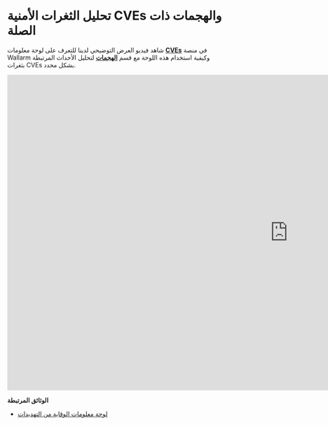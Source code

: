 # تحليل الثغرات الأمنية CVEs والهجمات ذات الصلة

شاهد فيديو العرض التوضيحي لدينا للتعرف على لوحة معلومات [**CVEs**](../user-guides/dashboards/threat-prevention.md#cves) في منصة Wallarm وكيفية استخدام هذه اللوحة مع قسم [**الهجمات**](../user-guides/events/check-attack.md) لتحليل الأحداث المرتبطة بثغرات CVEs بشكل محدد.

<div class="video-wrapper">
  <iframe width="1280" height="720" src="https://www.youtube.com/embed/74s1_X_rhp0" frameborder="0" allow="accelerometer; autoplay; encrypted-media; gyroscope; picture-in-picture" allowfullscreen></iframe>
</div>

**الوثائق المرتبطة**

* [لوحة معلومات الوقاية من التهديدات](../user-guides/dashboards/threat-prevention.md#cves)